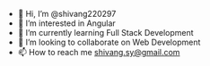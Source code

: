 - 👋 Hi, I’m @shivang220297
- 👀 I’m interested in Angular
- 🌱 I’m currently learning Full Stack Development
- 💞️ I’m looking to collaborate on Web Development
- 📫 How to reach me shivang.sy@gmail.com

<!---
shivang220297/shivang220297 is a ✨ special ✨ repository because its `README.md` (this file) appears on your GitHub profile.
You can click the Preview link to take a look at your changes.
--->
